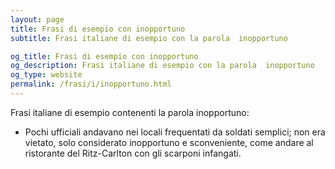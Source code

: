 ```yaml
---
layout: page
title: Frasi di esempio con inopportuno 
subtitle: Frasi italiane di esempio con la parola  inopportuno

og_title: Frasi di esempio con inopportuno 
og_description: Frasi italiane di esempio con la parola  inopportuno
og_type: website
permalink: /frasi/i/inopportuno.html
---
```


Frasi italiane di esempio contenenti la parola inopportuno:


- Pochi ufficiali andavano nei locali frequentati da soldati semplici; non era vietato, solo considerato inopportuno e sconveniente, come andare al ristorante del Ritz-Carlton con gli scarponi infangati.
